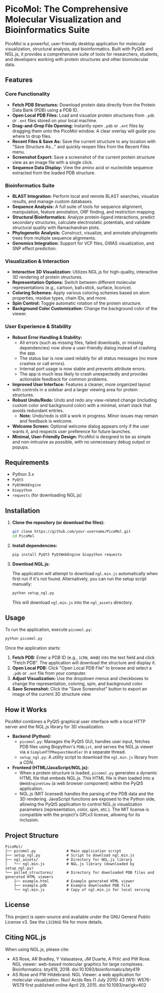 # PicoMol: The Comprehensive Molecular Visualization and Bioinformatics Suite

PicoMol is a powerful, user-friendly desktop application for molecular visualization, structural analysis, and bioinformatics. Built with PyQt5 and NGL.js, it provides a comprehensive suite of tools for researchers, students, and developers working with protein structures and other biomolecular data.

## Features

### Core Functionality

*   **Fetch PDB Structures:** Download protein data directly from the Protein Data Bank (PDB) using a PDB ID.
*   **Open Local PDB Files:** Load and visualize protein structures from `.pdb` or `.ent` files stored on your local machine.
*   **Drag-and-Drop File Opening:** Instantly open `.pdb` or `.ent` files by dragging them onto the PicoMol window. A clear overlay will guide you where to drop files.
*   **Recent Files & Save As:** Save the current structure to any location with "Save Structure As..." and quickly reopen files from the Recent Files menu.
*   **Screenshot Export:** Save a screenshot of the current protein structure view as an image file with a single click.
*   **Sequence Data Display:** View the amino acid or nucleotide sequence extracted from the loaded PDB structure.

### Bioinformatics Suite

*   **BLAST Integration:** Perform local and remote BLAST searches, visualize results, and manage custom databases.
*   **Sequence Analysis:** A full suite of tools for sequence alignment, manipulation, feature annotation, ORF finding, and restriction mapping.
*   **Structural Bioinformatics:** Analyze protein-ligand interactions, predict secondary structures, calculate electrostatic potentials, and validate structural quality with Ramachandran plots.
*   **Phylogenetic Analysis:** Construct, visualize, and annotate phylogenetic trees from multiple sequence alignments.
*   **Genomics Integration:** Support for VCF files, GWAS visualization, and SNP effect prediction.

### Visualization & Interaction

*   **Interactive 3D Visualization:** Utilizes NGL.js for high-quality, interactive 3D rendering of protein structures.
*   **Representation Options:** Switch between different molecular representations (e.g., cartoon, ball+stick, surface, licorice).
*   **Coloring Schemes:** Apply various coloring schemes based on atom properties, residue types, chain IDs, and more.
*   **Spin Control:** Toggle automatic rotation of the protein structure.
*   **Background Color Customization:** Change the background color of the viewer.

### User Experience & Stability

*   **Robust Error Handling & Stability:**
    - All errors (such as missing files, failed downloads, or missing dependencies) now show a user-friendly dialog instead of crashing the app.
    - The status bar is now used reliably for all status messages (no more crashes or call errors).
    - Internal port usage is now stable and prevents attribute errors.
    - The app is much less likely to crash unexpectedly and provides actionable feedback for common problems.
*   **Improved User Interface:** Features a cleaner, more organized layout with controls in a sidebar and a larger viewing area for protein structures.
*   **Robust Undo/Redo:** Undo and redo any view-related change (including custom color and background color) with a minimal, smart stack that avoids redundant entries.
    - **Note:** Undo/redo is still a work in progress. Minor issues may remain and feedback is welcome.
*   **Welcome Screen:** Optional welcome dialog appears only if the user wants it, and respects user preference for future launches.
*   **Minimal, User-Friendly Design:** PicoMol is designed to be as simple and non-intrusive as possible, with no unnecessary debug output or popups.

## Requirements

*   Python 3.x
*   `PyQt5`
*   `PyQtWebEngine`
*   `biopython`
*   `requests` (for downloading NGL.js)

## Installation

1.  **Clone the repository (or download the files):**

    ```bash
    git clone https://github.com/your-username/PicoMol.git
    cd PicoMol
    ```

2.  **Install dependencies:**

    ```bash
    pip install PyQt5 PyQtWebEngine biopython requests
    ```

3.  **Download NGL.js:**

    The application will attempt to download `ngl.min.js` automatically when first run if it's not found. Alternatively, you can run the setup script manually:

    ```bash
    python setup_ngl.py
    ```

    This will download `ngl.min.js` into the `ngl_assets` directory.

## Usage

To run the application, execute `picomol.py`:

```bash
python picomol.py
```

Once the application starts:

1.  **Fetch PDB:** Enter a PDB ID (e.g., `1CRN`, `4HHB`) into the text field and click "Fetch PDB". The application will download the structure and display it.
2.  **Open Local PDB:** Click "Open Local PDB File" to browse and select a `.pdb` or `.ent` file from your computer.
3.  **Adjust Visualization:** Use the dropdown menus and checkboxes to change the representation, coloring, spin, and background color.
4.  **Save Screenshot:** Click the "Save Screenshot" button to export an image of the current 3D structure view.

## How it Works

PicoMol combines a PyQt5 graphical user interface with a local HTTP server and the NGL.js library for 3D visualization.

*   **Backend (Python):**
    *   `picomol.py`: Manages the PyQt5 GUI, handles user input, fetches PDB files using Biopython's `PDBList`, and serves the NGL.js viewer via a `SimpleHTTPRequestHandler` in a separate thread.
    *   `setup_ngl.py`: A utility script to download the `ngl.min.js` library from a CDN.
*   **Frontend (HTML/JavaScript/NGL.js):**
    *   When a protein structure is loaded, `picomol.py` generates a dynamic HTML file that embeds NGL.js. This HTML file is then loaded into a `QWebEngineView` (a web browser component) within the PyQt5 application.
    *   NGL.js (MIT licensed) handles the parsing of the PDB data and the 3D rendering. JavaScript functions are exposed to the Python side, allowing the PyQt5 application to control NGL.js visualization parameters (representation, color, spin, etc.). The MIT license is compatible with the project's GPLv3 license, allowing for its inclusion.

## Project Structure

```
PicoMol/
├── picomol.py              # Main application script
├── setup_ngl.py            # Script to download ngl.min.js
├── ngl_assets/             # Directory for NGL.js library
│   └── ngl.min.js          # NGL.js library (downloaded by setup_ngl.py)
└── pulled_structures/      # Directory for downloaded PDB files and generated HTML viewers
    ├── example.html        # Example generated HTML viewer
    ├── example.pdb         # Example downloaded PDB file
    └── ngl.min.js          # Copy of ngl.min.js for local serving
```

## License

This project is open-source and available under the GNU General Public License v3. See the `LICENSE` file for more details.

## Citing NGL.js

When using NGL.js, please cite:

*   AS Rose, AR Bradley, Y Valasatava, JM Duarte, A Prlić and PW Rose. NGL viewer: web-based molecular graphics for large complexes. Bioinformatics: bty419, 2018. doi:10.1093/bioinformatics/bty419
*   AS Rose and PW Hildebrand. NGL Viewer: a web application for molecular visualization. Nucl Acids Res (1 July 2015) 43 (W1): W576-W579 first published online April 29, 2015. doi:10.1093/nar/gkv402
